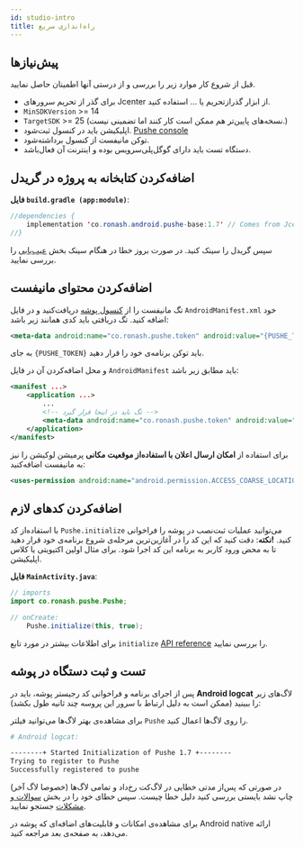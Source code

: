 ```yaml
---
id: studio-intro
title: راه‌اندازی سریع
---
```



## پیش‌نیازها

قبل از شروع کار موارد زیر را بررسی و از درستی آنها اطمینان حاصل نمایید.

- برای گذر از تحریم سرور‌های Jcenter از ابزار گذرازتحریم یا ... استفاده کنید.
- `MinSDKVersion` >= 14
- `TargetSDK` >= 25 (نسخه‌های پایین‌تر هم ممکن است کار کنند اما تضمینی نیست.)
- اپلیکیشن باید در کنسول ثبت‌شود. [Pushe console](https://console.pushe.co)
- توکن مانیفست از کنسول برداشته‌شود.
- دستگاه تست باید دارای گوگل‌پلی‌سرویس بوده و اینترنت آن فعال‌باشد.

## اضافه‌کردن کتابخانه به پروژه در گریدل


**فایل `build.gradle (app:module)`**:

```java
//dependencies {
    implementation 'co.ronash.android.pushe-base:1.7' // Comes from Jcenter()
//}
```

سپس گریدل را سینک کنید.
در صورت بروز خطا در هنگام سینک بخش [عیب‌یابی](studio-faq) را بررسی نمایید.

## اضافه‌کردن محتوای مانیفست

تگ مانیفست را از [کنسول پوشه](https://console.pushe.co) دریافت‌کنید و در فایل `AndroidManifest.xml` خود اضافه کنید. تگ دریافتی باید کدی همانند زیر باشد:


```xml
<meta-data android:name="co.ronash.pushe.token" android:value="{PUSHE_TOKEN}" />
```

به جای `{PUSHE_TOKEN}` باید توکن برنامه‌ی خود را قرار دهید.

و محل اضافه‌کردن آن در فایل `AndroidManifest` باید مطابق زیر باشد:

```xml
<manifest ...>
    <application ...>
        ...
        <!-- تگ باید در اینجا قرار گیرد -->
        <meta-data android:name="co.ronash.pushe.token" android:value="{PUSHE_TOKEN}" />
    </application>
</manifest>
```

برای استفاده از **امکان ارسال اعلان با استفاده‌از موقعیت مکانی** پرمیشن لوکیشن را نیز به مانیفست اضافه‌کنید:

```xml
<uses-permission android:name="android.permission.ACCESS_COARSE_LOCATION"/>
```

## اضافه‌کردن کد‌های لازم

با استفاده‌از کد `Pushe.initialize` می‌توانید عملیات ثبت‌نصب در پوشه را فراخوانی کنید.
**!نکته**: دقت کنید که این کد را در آغازین‌ترین مرحله‌ی شروع برنامه‌ی خود قرار دهید تا به محض ورود کاربر به برنامه این کد اجرا شود. برای مثال اولین اکتیویتی یا کلاس اپلیکیشن.

**فایل `MainActivity.java`**:

```java
// imports
import co.ronash.pushe.Pushe;

// onCreate:
    Pushe.initialize(this, true);
```

برای اطلاعات بیشتر در مورد تابع‌‌ `initialize‍` [API reference](studio-init) را بررسی نمایید.
    

## تست و ثبت دستگاه در پوشه

پس از اجرای برنامه و فراخوانی کد رجیستر پوشه، باید در **Android logcat** لاگ‌های زیر را ببینید (ممکن است به دلیل ارتباط با سرور این پروسه چند ثانیه طول بکشد):

برای مشاهده‌ی بهتر لاگ‌ها می‌توانید فیلتر `Pushe` را روی لاگ‌ها اعمال کنید.
```bash
# Android logcat:

--------+ Started Initialization of Pushe 1.7 +--------
Trying to register to Pushe
Successfully registered to pushe
```

در صورتی که پس‌از مدتی خطایی در لاگ‌کت رخ‌داد و تمامی لاگ‌ها (خصوصا لاگ آخر) چاپ نشد بایستی بررسی کنید دلیل خطا چیست. سپس خطای خود را در بخش [سوالات و مشکلات](studio-faq) جستجو نمایید.

برای مشاهده‌ی امکانات و قابلیت‌های اضافه‌ای که پوشه در Android native ارائه می‌دهد، به صفحه‌ی بعد مراجعه کنید.